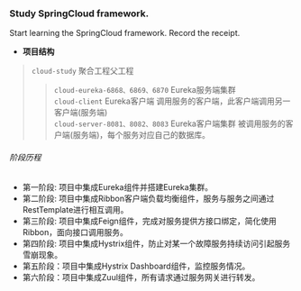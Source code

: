 ### Study SpringCloud framework.  
  
Start learning the SpringCloud framework. Record the receipt.

* **项目结构**
> `cloud-study`  聚合工程父工程
>> `cloud-eureka-6868、6869、6870`  Eureka服务端集群  
>> `cloud-client`  Eureka客户端 调用服务的客户端，此客户端调用另一客户端(服务端)    
>> `cloud-server-8081、8082、8083`  Eureka客户端集群 被调用服务的客户端(服务端)，每个服务对应自己的数据库。
  
###### 阶段历程    
* 第一阶段: 项目中集成Eureka组件并搭建Eureka集群。
* 第二阶段: 项目中集成Ribbon客户端负载均衡组件，服务与服务之间通过RestTemplate进行相互调用。
* 第三阶段: 项目中集成Feign组件，完成对服务提供方接口绑定，简化使用Ribbon，面向接口调用服务。
* 第四阶段: 项目中集成Hystrix组件，防止对某一个故障服务持续访问引起服务雪崩现象。 
* 第五阶段：项目中集成Hystrix Dashboard组件，监控服务情况。
* 第六阶段：项目中集成Zuul组件，所有请求通过服务网关进行转发。 